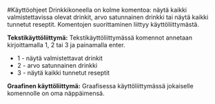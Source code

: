 #Käyttöohjeet
Drinkkikoneella on kolme komentoa: näytä kaikki valmistettavissa olevat drinkit, arvo satunnainen drinkki tai näytä kaikki tunnetut reseptit. Komentojen suorittaminen liittyy käyttöliittymästä.

**Tekstikäyttöliittymä:**
Tekstikäyttöliittymässä komennot annetaan kirjoittamalla 1, 2 tai 3 ja painamalla enter.
* 1 - näytä valmistettavat drinkit
* 2 - arvo satunnainen drinkki
* 3 - näytä kaikki tunnetut reseptit

**Graafinen käyttöliittymä:**
Graafisessa käyttöliittymässä jokaiselle komennolle on oma näppäimensä.
